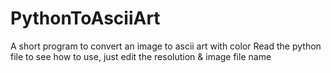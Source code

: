 # PythonToAsciiArt
A short program to convert an image to ascii art with color
Read the python file to see how to use, just edit the resolution & image file name
